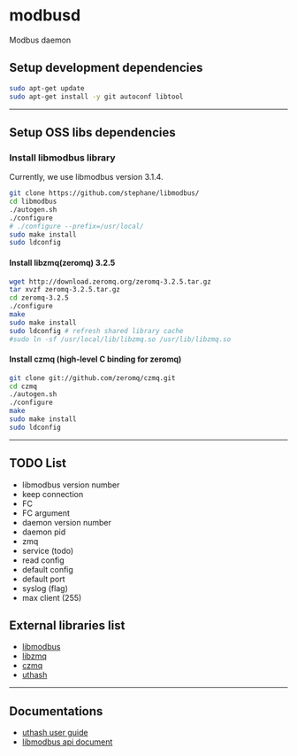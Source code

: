 # modbusd
Modbus daemon 

## Setup development dependencies
```bash
sudo apt-get update
sudo apt-get install -y git autoconf libtool 
```

---

## Setup OSS libs dependencies

### Install libmodbus library

Currently, we use libmodbus version 3.1.4.

```bash
git clone https://github.com/stephane/libmodbus/
cd libmodbus
./autogen.sh
./configure
# ./configure --prefix=/usr/local/
sudo make install
sudo ldconfig
```

#### Install libzmq(zeromq) 3.2.5

```bash
wget http://download.zeromq.org/zeromq-3.2.5.tar.gz
tar xvzf zeromq-3.2.5.tar.gz
cd zeromq-3.2.5
./configure
make
sudo make install
sudo ldconfig # refresh shared library cache
#sudo ln -sf /usr/local/lib/libzmq.so /usr/lib/libzmq.so
```

#### Install czmq (high-level C binding for zeromq)

```bash
git clone git://github.com/zeromq/czmq.git
cd czmq
./autogen.sh
./configure
make
sudo make install
sudo ldconfig
```

---

## TODO List
- libmodbus version number
- keep connection 
- FC
- FC argument
- daemon version number
- daemon pid
- zmq
- service (todo)
- read config
- default config
- default port
- syslog (flag)
- max client (255)

## External libraries list
- [libmodbus](http://libmodbus.org/)
- [libzmq](https://github.com/zeromq/libzmq)
- [czmq](https://github.com/zeromq/czmq)
- [uthash](https://troydhanson.github.io/uthash/)

---

## Documentations
- [uthash user guide](http://troydhanson.github.io/uthash/userguide.html)
- [libmodbus api document](http://libmodbus.org/docs/v3.1.4/)